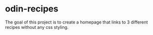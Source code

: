 # odin-recipes
The goal of this project is to create a homepage that links to 3 different recipes without any css styling.
